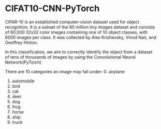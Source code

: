 # CIFAT10-CNN-PyTorch
CIFAR-10  is an established computer-vision dataset used for object recognition. It is a subset of the 80 million tiny images dataset and consists of 60,000 32x32 color images containing one of 10 object classes, with 6000 images per class. It was collected by Alex Krizhevsky, Vinod Nair, and Geoffrey Hinton.


In this classification, we aim to correctly identify the object from a dataset of tens of thousands of images by using the Convolutional Neural Network(PyTorch)

There are 10 categories an image may fall under:
0. airplane
1. automobile
2. bird
3. cat
4. deer
5. dog
6. frog
7. horse
8. ship
9. truck
